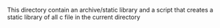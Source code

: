 This directory contain an archive/static library and a script that creates a static library of all c file in the current directory
